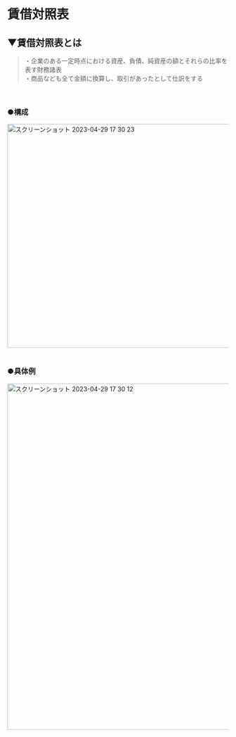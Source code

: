 # 賃借対照表

## ▼賃借対照表とは
>・企業のある一定時点における資産、負債、純資産の額とそれらの比率を表す財務諸表<br>
>・商品なども全て金額に換算し、取引があったとして仕訳をする<br>
<br>



### ●構成
<img width="509" alt="スクリーンショット 2023-04-29 17 30 23" src="https://user-images.githubusercontent.com/81621944/235293247-268b5c9b-5cef-443f-8de0-e379f8683256.png"><br>
<br>


### ●具体例
<img width="787" alt="スクリーンショット 2023-04-29 17 30 12" src="https://user-images.githubusercontent.com/81621944/235293269-893ad85e-f3c9-417c-ad92-786446c819b9.png"><br>
<br>
